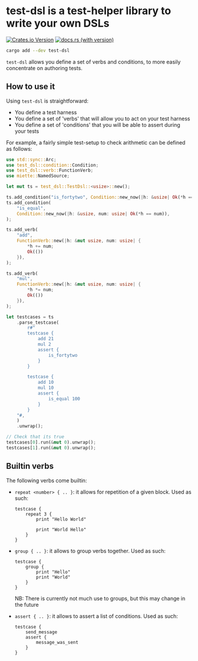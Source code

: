 # test-dsl is a test-helper library to write your own DSLs

[![Crates.io Version](https://img.shields.io/crates/v/test-dsl)](https://crates.io/crates/test-dsl)
[![docs.rs (with version)](https://img.shields.io/docsrs/test-dsl/latest)](https://docs.rs/test-dsl)

```sh
cargo add --dev test-dsl
```

`test-dsl` allows you define a set of verbs and conditions, to more easily
concentrate on authoring tests.

## How to use it

Using `test-dsl` is straightforward:

- You define a test harness
- You define a set of 'verbs' that will allow you to act on your test harness
- You define a set of 'conditions' that you will be able to assert during your tests

For example, a fairly simple test-setup to check arithmetic can be defined as follows:

```rust
use std::sync::Arc;
use test_dsl::condition::Condition;
use test_dsl::verb::FunctionVerb;
use miette::NamedSource;

let mut ts = test_dsl::TestDsl::<usize>::new();

ts.add_condition("is_fortytwo", Condition::new_now(|h: &usize| Ok(*h == 42)));
ts.add_condition(
    "is_equal",
    Condition::new_now(|h: &usize, num: usize| Ok(*h == num)),
);

ts.add_verb(
    "add",
    FunctionVerb::new(|h: &mut usize, num: usize| {
        *h += num;
        Ok(())
    }),
);

ts.add_verb(
    "mul",
    FunctionVerb::new(|h: &mut usize, num: usize| {
        *h *= num;
        Ok(())
    }),
);

let testcases = ts
    .parse_testcase(
        r#"
        testcase {
            add 21
            mul 2
            assert {
                is_fortytwo
            }
        }

        testcase {
            add 10
            mul 10
            assert {
                is_equal 100
            }
        }
    "#,
    )
    .unwrap();

// Check that its true
testcases[0].run(&mut 0).unwrap();
testcases[1].run(&mut 0).unwrap();
```

## Builtin verbs

The following verbs come builtin:

- `repeat <number> { .. }`: it allows for repetition of a given block. Used as such:
    ```kdl
    testcase {
        repeat 3 {
            print "Hello World"

            print "World Hello"
        }
    }
    ```

- `group { .. }`: it allows to group verbs together. Used as such:
    ```kdl
    testcase {
        group {
            print "Hello"
            print "World"
        }
    }
    ```
    NB: There is currently not much use to groups, but this may change in the future

- `assert { .. }`: it allows to assert a list of conditions. Used as such:
    ```kdl
    testcase {
        send_message
        assert {
            message_was_sent
        }
    }
    ```
